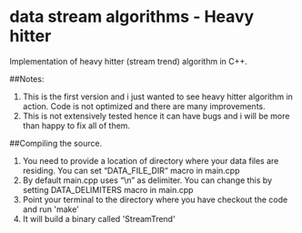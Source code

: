 # data stream algorithms - Heavy hitter

Implementation of heavy hitter (stream trend) algorithm in C++.


##Notes:
1. This is the first version and i just wanted to see heavy hitter algorithm in action. Code is not optimized and there are many improvements.
2. This is not extensively tested hence it can have bugs and i will be more than happy to fix all of them.


##Compiling the source.
1. You need to provide a location of directory where your data files are residing. You can set “DATA_FILE_DIR“ macro in main.cpp
2. By default main.cpp uses “\n” as delimiter. You can change this by setting DATA_DELIMITERS macro in main.cpp
3. Point your terminal to the directory where you have checkout the code and run 'make'
4. It will build a binary called 'StreamTrend'






